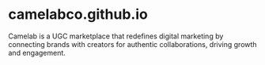 # camelabco.github.io
Camelab is a UGC marketplace that redefines digital marketing by connecting brands with creators for authentic collaborations, driving growth and engagement.

